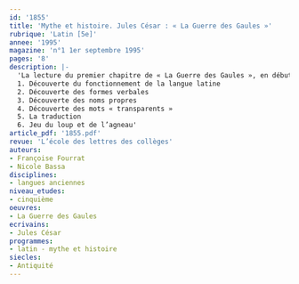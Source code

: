```yaml
---
id: '1855'
title: 'Mythe et histoire. Jules César : « La Guerre des Gaules »'
rubrique: 'Latin [5e]'
annee: '1995'
magazine: 'n°1 1er septembre 1995'
pages: '8'
description: |-
  'La lecture du premier chapitre de « La Guerre des Gaules », en début de cinquième, sera le point de départ concret de l’acquisition des notions de base de la langue latine…
  1. Découverte du fonctionnement de la langue latine
  2. Découverte des formes verbales
  3. Découverte des noms propres
  4. Découverte des mots « transparents »
  5. La traduction
  6. Jeu du loup et de l’agneau'
article_pdf: '1855.pdf'
revue: 'L’école des lettres des collèges'
auteurs:
- Françoise Fourrat
- Nicole Bassa
disciplines:
- langues anciennes
niveau_etudes:
- cinquième
oeuvres:
- La Guerre des Gaules
ecrivains:
- Jules César
programmes:
- latin - mythe et histoire
siecles:
- Antiquité
---
```

